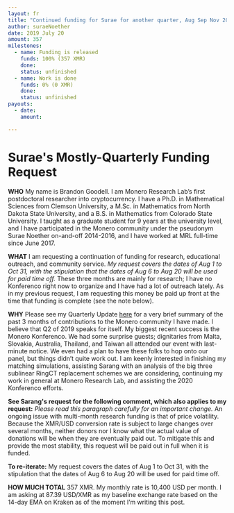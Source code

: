 ```yaml
---
layout: fr
title: "Continued funding for Surae for another quarter, Aug Sep Nov 2019"
author: suraeNoether
date: 2019 July 20
amount: 357
milestones:
  - name: Funding is released
    funds: 100% (357 XMR)
    done:
    status: unfinished
  - name: Work is done
    funds: 0% (0 XMR)
    done:
    status: unfinished
payouts:
  - date: 
    amount: 

---
```


# Surae's Mostly-Quarterly Funding Request

**WHO** My name is Brandon Goodell. I am Monero Research Lab’s first postdoctoral researcher into cryptocurrency. I have a Ph.D. in Mathematical Sciences from Clemson University, a M.Sc. in Mathematics from North Dakota State University, and a B.S. in Mathematics from Colorado State University. I taught as a graduate student for 9 years at the university level, and I have participated in the Monero community under the pseudonym Surae Noether on-and-off 2014-2016, and I have worked at MRL full-time since June 2017.

**WHAT** I am requesting a continuation of funding for research, educational outreach, and community service. _My request covers the dates of Aug 1 to Oct 31, with the stipulation that the dates of Aug 6 to Aug 20 will be used for paid time off._ These three months are mainly for research; I have no Konferenco right now to organize and I have had a lot of outreach lately. As in my previous request, I am requesting this money be paid up front at the time that funding is complete (see the note below).

**WHY** Please see my Quarterly Update [here](https://repo.getmonero.org/monero-project/ccs-proposals/merge_requests/50#note_5435) for a very brief summary of the past 3 months of contributions to the Monero community I have made. I believe that Q2 of 2019 speaks for itself. My biggest recent success is the Monero Konferenco. We had some surprise guests; dignitaries from Malta, Slovakia, Australia, Thailand, and Taiwan all attended our event with last-minute notice. We even had a plan to have these folks to hop onto our panel, but things didn’t quite work out. I am keenly interested in finishing my matching simulations, assisting Sarang with an analysis of the big three sublinear RingCT replacement schemes we are considering, continuing my work in general at Monero Research Lab, and assisting the 2020 Konferenco efforts.

**See Sarang's request for the following comment, which also applies to my request:** _Please read this paragraph carefully for an important change._ An ongoing issue with multi-month research funding is that of price volatility. Because the XMR/USD conversion rate is subject to large changes over several months, neither donors nor I know what the actual value of donations will be when they are eventually paid out. To mitigate this and provide the most stability, this request will be paid out in full when it is funded.

**To re-iterate:** My request covers the dates of Aug 1 to Oct 31, with the stipulation that the dates of Aug 6 to Aug 20 will be used for paid time off.

**HOW MUCH TOTAL** 357 XMR. My monthly rate is 10,400 USD per month. I am asking at 87.39 USD/XMR as my baseline exchange rate based on the 14-day EMA on Kraken as of the moment I’m writing this post. 